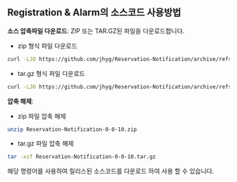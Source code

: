 
## Registration & Alarm의 소스코드 사용방법

**소스 압축파일 다운로드**: ZIP 또는 TAR.GZ된 파일을 다운로드합니다.
- zip 형식 파일 다운로드
```sh
curl -LJO https://github.com/jhyg/Reservation-Notification/archive/refs/tags/v0-0-10.zip
```

- tar.gz 형식 파일 다운로드
```sh
curl -LJO https://github.com/jhyg/Reservation-Notification/archive/refs/tags/v0-0-10.tar.gz
```

**압축 해제**:
- zip 파일 압축 해제
```sh
unzip Reservation-Notification-0-0-10.zip
```

- tar.gz 파일 압축 해제
```sh
tar -xzf Reservation-Notification-0-0-10.tar.gz
```

해당 명령어를 사용하여 릴리스된 소스코드를 다운로드 하여 사용 할 수 있습니다.
                                